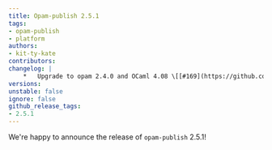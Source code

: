 ```yaml
---
title: Opam-publish 2.5.1
tags:
- opam-publish
- platform
authors:
- kit-ty-kate
contributors:
changelog: |
    *   Upgrade to opam 2.4.0 and OCaml 4.08 \[[#169](https://github.com/ocaml-opam/opam-publish/pull/169) [@kit-ty-kate](https://github.com/kit-ty-kate)\]
versions:
unstable: false
ignore: false
github_release_tags:
- 2.5.1
---
```


We're happy to announce the release of `opam-publish` 2.5.1!

